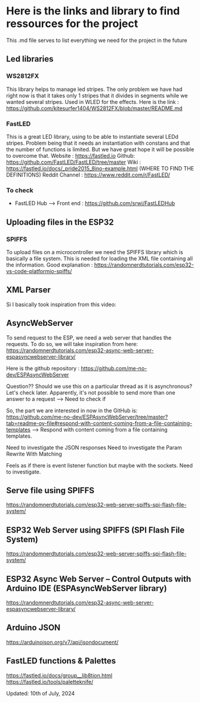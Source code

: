 # Here is the links and library to find ressources for the project

This .md file serves to list everything we need for the project in the future

## Led libraries

### WS2812FX
This library helps to manage led stripes. The only problem we have had right now is that it takes only 1 stripes that it divides in segments while we wanted several stripes. Used in WLED for the effects. Here is the link : https://github.com/kitesurfer1404/WS2812FX/blob/master/README.md

### FastLED
This is a great LED library, using to be able to instantiate several LEDd stripes. Problem being that it needs an instantiation with constans and that the number of functions is limited. But we have great hope it will be possible to overcome that.
Website : https://fastled.io
Github: https://github.com/FastLED/FastLED/tree/master
Wiki : https://fastled.io/docs/_pride2015_8ino-example.html (WHERE TO FIND THE DEFINITIONS)
Reddit Channel : https://www.reddit.com/r/FastLED/

### To check
- FastLED Hub --> Front end : https://github.com/srwi/FastLEDHub

## Uploading files in the ESP32

### SPIFFS
To upload files on a microcontroller we need the SPIFFS library which is basically a file system. This is needed for loading the XML file containing all the information.
Good explanation : https://randomnerdtutorials.com/esp32-vs-code-platformio-spiffs/

## XML Parser

Si I basically took inspiration from this video: 

## AsyncWebServer

To send request to the ESP, we need a web server that handles the requests. To do so, we will take inspiration from here: https://randomnerdtutorials.com/esp32-async-web-server-espasyncwebserver-library/

Here is the github repository : https://github.com/me-no-dev/ESPAsyncWebServer

Question?? Should we use this on a particular thread as it is asynchronous? Let's check later.
Apparently, it's not possible to send more than one answer to a request --> Need to check if

So, the part we are interested in now in the GitHub is: https://github.com/me-no-dev/ESPAsyncWebServer/tree/master?tab=readme-ov-file#respond-with-content-coming-from-a-file-containing-templates --> Respond with content coming from a file containing templates.

Need to investigate the JSON responses
Need to investigate the Param Rewrite With Matching

Feels as if there is event listener function but maybe with the sockets. Need to investigate.

## Serve file using SPIFFS

https://randomnerdtutorials.com/esp32-web-server-spiffs-spi-flash-file-system/

## ESP32 Web Server using SPIFFS (SPI Flash File System)

https://randomnerdtutorials.com/esp32-web-server-spiffs-spi-flash-file-system/

## ESP32 Async Web Server – Control Outputs with Arduino IDE (ESPAsyncWebServer library)

https://randomnerdtutorials.com/esp32-async-web-server-espasyncwebserver-library/

## Arduino JSON

https://arduinojson.org/v7/api/jsondocument/

## FastLED functions & Palettes

https://fastled.io/docs/group__lib8tion.html
https://fastled.io/tools/paletteknife/



Updated: 10th of July, 2024